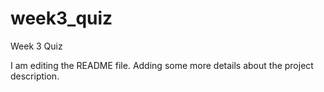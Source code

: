 # week3_quiz
Week 3 Quiz

I am editing the README file. Adding some more details about the project description.
